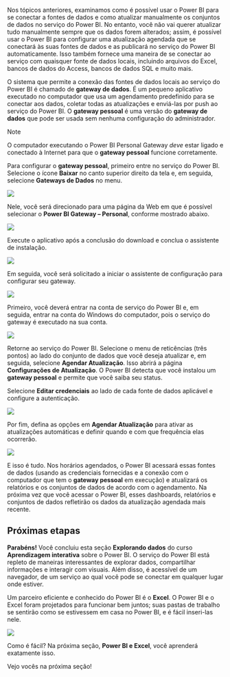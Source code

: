 Nos tópicos anteriores, examinamos como é possível usar o Power BI para se conectar a fontes de dados e como atualizar manualmente os conjuntos de dados no serviço do Power BI. No entanto, você não vai querer atualizar tudo manualmente sempre que os dados forem alterados; assim, é possível usar o Power BI para configurar uma atualização agendada que se conectará às suas fontes de dados e as publicará no serviço do Power BI automaticamente. Isso também fornece uma maneira de se conectar ao serviço com quaisquer fonte de dados locais, incluindo arquivos do Excel, bancos de dados do Access, bancos de dados SQL e muito mais.

O sistema que permite a conexão das fontes de dados locais ao serviço do Power BI é chamado de **gateway de dados**. É um pequeno aplicativo executado no computador que usa um agendamento predefinido para se conectar aos dados, coletar todas as atualizações e enviá-las por push ao serviço do Power BI. O **gateway pessoal** é uma versão do **gateway de dados** que pode ser usada sem nenhuma configuração do administrador.

>[!NOTE]
>O computador executando o Power BI Personal Gateway *deve* estar ligado e conectado à Internet para que o **gateway pessoal** funcione corretamente.
> 

Para configurar o **gateway pessoal**, primeiro entre no serviço do Power BI. Selecione o ícone **Baixar** no canto superior direito da tela e, em seguida, selecione **Gateways de Dados** no menu.

![](media/4-6-install-configure-personal-gateway/4-6_1b.png)

Nele, você será direcionado para uma página da Web em que é possível selecionar o **Power BI Gateway – Personal**, conforme mostrado abaixo.

![](media/4-6-install-configure-personal-gateway/4-6_2b.png)

Execute o aplicativo após a conclusão do download e conclua o assistente de instalação.

![](media/4-6-install-configure-personal-gateway/4-6_3a.png)

Em seguida, você será solicitado a iniciar o assistente de configuração para configurar seu gateway.

![](media/4-6-install-configure-personal-gateway/4-6_3b.png)

Primeiro, você deverá entrar na conta de serviço do Power BI e, em seguida, entrar na conta do Windows do computador, pois o serviço do gateway é executado na sua conta.

![](media/4-6-install-configure-personal-gateway/4-6_3c.png)

Retorne ao serviço do Power BI. Selecione o menu de reticências (três pontos) ao lado do conjunto de dados que você deseja atualizar e, em seguida, selecione **Agendar Atualização**. Isso abrirá a página **Configurações de Atualização**. O Power BI detecta que você instalou um **gateway pessoal** e permite que você saiba seu status.

Selecione **Editar credenciais** ao lado de cada fonte de dados aplicável e configure a autenticação.

![](media/4-6-install-configure-personal-gateway/4-6_6.png)

Por fim, defina as opções em **Agendar Atualização** para ativar as atualizações automáticas e definir quando e com que frequência elas ocorrerão.

![](media/4-6-install-configure-personal-gateway/4-6_7.png)

E isso é tudo. Nos horários agendados, o Power BI acessará essas fontes de dados (usando as credenciais fornecidas e a conexão com o computador que tem o **gateway pessoal** em execução) e atualizará os relatórios e os conjuntos de dados de acordo com o agendamento. Na próxima vez que você acessar o Power BI, esses dashboards, relatórios e conjuntos de dados refletirão os dados da atualização agendada mais recente.

## <a name="next-steps"></a>Próximas etapas
**Parabéns!** Você concluiu esta seção **Explorando dados** do curso **Aprendizagem interativa** sobre o Power BI. O serviço do Power BI está repleto de maneiras interessantes de explorar dados, compartilhar informações e interagir com visuais. Além disso, é acessível de um navegador, de um serviço ao qual você pode se conectar em qualquer lugar onde estiver.

Um parceiro eficiente e conhecido do Power BI é o **Excel**. O Power BI e o Excel foram projetados para funcionar bem juntos; suas pastas de trabalho se sentirão como se estivessem em casa no Power BI, e é fácil inseri-las nele.

![](media/4-6-install-configure-personal-gateway/5-1_1.png)

Como é fácil? Na próxima seção, **Power BI e Excel**, você aprenderá exatamente isso.

Vejo vocês na próxima seção!

